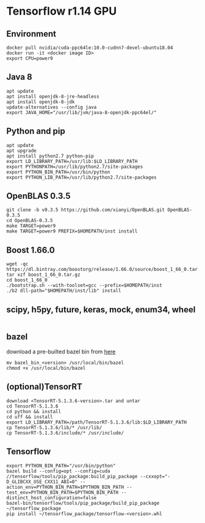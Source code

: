 # Tensorflow r1.14 GPU
## Environment

~~~
docker pull nvidia/cuda-ppc64le:10.0-cudnn7-devel-ubuntu18.04
docker run -it <docker image ID>
export CPU=power9
~~~

## Java 8

~~~
apt update
apt install openjdk-8-jre-headless
apt install openjdk-8-jdk
update-alternatives --config java
export JAVA_HOME="/usr/lib/jvm/java-8-openjdk-ppc64el/"
~~~

## Python and pip

~~~
apt update
apt upgrade
apt install python2.7 python-pip
export LD_LIBRARY_PATH=/usr/lib:$LD_LIBRARY_PATH
export PYTHONPATH=/usr/lib/python2.7/site-packages
export PYTHON_BIN_PATH=/usr/bin/python
export PYTHON_LIB_PATH=/usr/lib/python2.7/site-packages
~~~

## OpenBLAS 0.3.5

~~~
git clone -b v0.3.5 https://github.com/xianyi/OpenBLAS.git OpenBLAS-0.3.5
cd OpenBLAS-0.3.5
make TARGET=power9
make TARGET=power9 PREFIX=$HOMEPATH/inst install
~~~

## Boost 1.66.0

~~~
wget -qc https://dl.bintray.com/boostorg/release/1.66.0/source/boost_1_66_0.tar.gz
tar xzf boost_1_66_0.tar.gz
cd boost_1_66_0
./bootstrap.sh --with-toolset=gcc --prefix=$HOMEPATH/inst
./b2 dll-path="$HOMEPATH/inst/lib" install
~~~

## scipy, h5py, future, keras, mock, enum34, wheel

~~~

~~~

## bazel
download a pre-builted bazel bin from [here](https://oplab9.parqtec.unicamp.br/pub/ppc64el/bazel/readme.html)
~~~
mv bazel_bin_<version> /usr/local/bin/bazel 
chmod +x /usr/local/bin/bazel
~~~

## (optional)TensorRT

~~~
download <TensorRT-5.1.3.6-version>.tar and untar
cd TensorRT-5.1.3.6
cd python && install 
cd uff && install
export LD_LIBRARY_PATH=/path/TensorRT-5.1.3.6/lib:$LD_LIBRARY_PATH
cp TensorRT-5.1.3.6/lib/* /usr/lib/
cp TensorRT-5.1.3.6/include/* /usr/include/
~~~

## Tensorflow

~~~
export PYTHON_BIN_PATH="/usr/bin/python"
bazel build --config=opt --config=cuda //tensorflow/tools/pip_package:build_pip_package --cxxopt="-D_GLIBCXX_USE_CXX11_ABI=0" --action_env=PYTHON_BIN_PATH=$PYTHON_BIN_PATH --test_env=PYTHON_BIN_PATH=$PYTHON_BIN_PATH --distinct_host_configuration=false
bazel-bin/tensorflow/tools/pip_package/build_pip_package ~/tensorflow_package
pip install ~/tensorflow_package/tensorflow-<version>.whl
~~~

